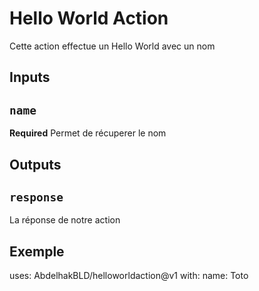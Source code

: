 # Hello World Action

Cette action effectue un Hello World avec un nom

## Inputs

## `name`

**Required** Permet de récuperer le nom

## Outputs

## `response`

La réponse de notre action

## Exemple

uses: AbdelhakBLD/helloworldaction@v1
with:
    name: Toto